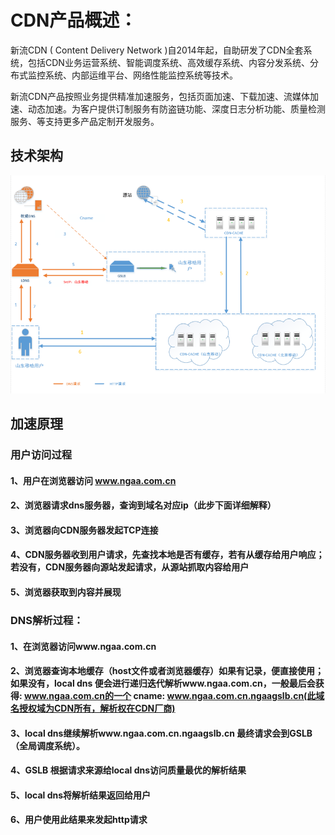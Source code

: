 # CDN产品概述：

新流CDN ( Content Delivery Network )自2014年起，自助研发了CDN全套系统，包括CDN业务运营系统、智能调度系统、高效缓存系统、内容分发系统、分布式监控系统、内部运维平台、网络性能监控系统等技术。

新流CDN产品按照业务提供精准加速服务，包括页面加速、下载加速、流媒体加速、动态加速。为客户提供订制服务有防盗链功能、深度日志分析功能、质量检测服务、等支持更多产品定制开发服务。

## 技术架构

![](https://github.com/zhoudshu/documents/blob/main/images/cdn/cdn_01.png)

## 加速原理

### 用户访问过程
#### 1、用户在浏览器访问 www.ngaa.com.cn
#### 2、浏览器请求dns服务器，查询到域名对应ip（此步下面详细解释）
#### 3、浏览器向CDN服务器发起TCP连接
#### 4、CDN服务器收到用户请求，先查找本地是否有缓存，若有从缓存给用户响应；若没有，CDN服务器向源站发起请求，从源站抓取内容给用户
#### 5、浏览器获取到内容并展现

### DNS解析过程：
#### 1、在浏览器访问www.ngaa.com.cn
#### 2、浏览器查询本地缓存（host文件或者浏览器缓存）如果有记录，便直接使用；如果没有，local dns 便会进行递归迭代解析www.ngaa.com.cn，一般最后会获得: www.ngaa.com.cn的一个 cname: www.ngaa.com.cn.ngaagslb.cn(此域名授权域为CDN所有，解析权在CDN厂商)
#### 3、local dns继续解析www.ngaa.com.cn.ngaagslb.cn 最终请求会到GSLB（全局调度系统）。
#### 4、GSLB 根据请求来源给local dns访问质量最优的解析结果
#### 5、local dns将解析结果返回给用户
#### 6、用户使用此结果来发起http请求


